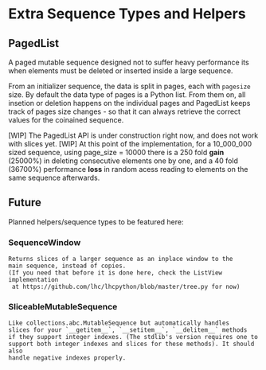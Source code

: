 Extra Sequence Types and Helpers
================================


## PagedList

A paged mutable sequence designed
not to suffer heavy performance its when elements must be deleted
or inserted inside a large sequence.

From an initializer sequence, the data is split in pages, each with
`pagesize` size. By default the data type of pages is a Python list.
From them on, all insetion or deletion happens on the individual pages
and PagedList keeps track of pages size changes - so that it can always
retrieve the correct values for the coinained sequence.

[WIP] The PagedList API is under construction right now, and does not
work with slices yet.
[WIP] At this point of the implementation, for a   10_000_000 sized sequence, using page_size = 10000
there is a 250 fold __gain__ (25000%) in deleting consecutive elements one by one, and a 40 fold
(36700%) performance __loss__ in random acess reading to elements on the same sequence afterwards.



## Future
Planned helpers/sequence types to be featured here:

### SequenceWindow
    Returns slices of a larger sequence as an inplace window to the
    main sequence, instead of copies.
    (If you need that before it is done here, check the ListView implementation
     at https://github.com/lhc/lhcpython/blob/master/tree.py for now)

### SliceableMutableSequence
    Like collections.abc.MutableSequence but automatically handles
    slices for your `__getitem__`, `__setitem__`, `__delitem__` methods
    if they support integer indexes. (The stdlib's version requires one to
    support both integer indexes and slices for these methods). It should also
    handle negative indexes properly.



